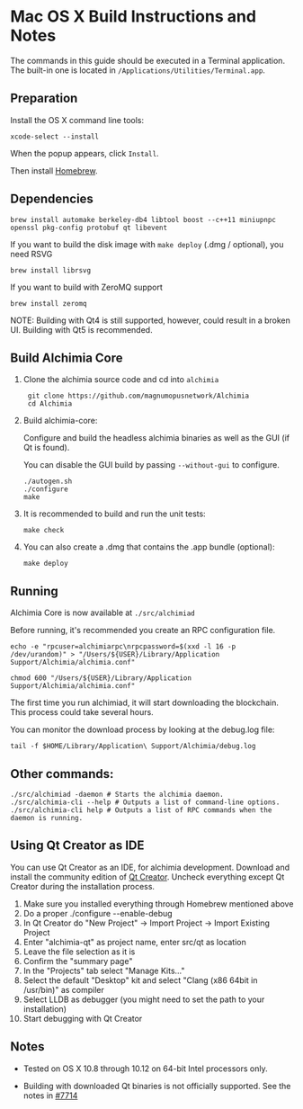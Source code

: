 Mac OS X Build Instructions and Notes
====================================
The commands in this guide should be executed in a Terminal application.
The built-in one is located in `/Applications/Utilities/Terminal.app`.

Preparation
-----------
Install the OS X command line tools:

`xcode-select --install`

When the popup appears, click `Install`.

Then install [Homebrew](https://brew.sh).

Dependencies
----------------------

    brew install automake berkeley-db4 libtool boost --c++11 miniupnpc openssl pkg-config protobuf qt libevent

If you want to build the disk image with `make deploy` (.dmg / optional), you need RSVG

    brew install librsvg

If you want to build with ZeroMQ support
    
    brew install zeromq

NOTE: Building with Qt4 is still supported, however, could result in a broken UI. Building with Qt5 is recommended.

Build Alchimia Core
------------------------

1. Clone the alchimia source code and cd into `alchimia`

        git clone https://github.com/magnumopusnetwork/Alchimia
        cd Alchimia

2.  Build alchimia-core:

    Configure and build the headless alchimia binaries as well as the GUI (if Qt is found).

    You can disable the GUI build by passing `--without-gui` to configure.

        ./autogen.sh
        ./configure
        make

3.  It is recommended to build and run the unit tests:

        make check

4.  You can also create a .dmg that contains the .app bundle (optional):

        make deploy

Running
-------

Alchimia Core is now available at `./src/alchimiad`

Before running, it's recommended you create an RPC configuration file.

    echo -e "rpcuser=alchimiarpc\nrpcpassword=$(xxd -l 16 -p /dev/urandom)" > "/Users/${USER}/Library/Application Support/Alchimia/alchimia.conf"

    chmod 600 "/Users/${USER}/Library/Application Support/Alchimia/alchimia.conf"

The first time you run alchimiad, it will start downloading the blockchain. This process could take several hours.

You can monitor the download process by looking at the debug.log file:

    tail -f $HOME/Library/Application\ Support/Alchimia/debug.log

Other commands:
-------

    ./src/alchimiad -daemon # Starts the alchimia daemon.
    ./src/alchimia-cli --help # Outputs a list of command-line options.
    ./src/alchimia-cli help # Outputs a list of RPC commands when the daemon is running.

Using Qt Creator as IDE
------------------------
You can use Qt Creator as an IDE, for alchimia development.
Download and install the community edition of [Qt Creator](https://www.qt.io/download/).
Uncheck everything except Qt Creator during the installation process.

1. Make sure you installed everything through Homebrew mentioned above
2. Do a proper ./configure --enable-debug
3. In Qt Creator do "New Project" -> Import Project -> Import Existing Project
4. Enter "alchimia-qt" as project name, enter src/qt as location
5. Leave the file selection as it is
6. Confirm the "summary page"
7. In the "Projects" tab select "Manage Kits..."
8. Select the default "Desktop" kit and select "Clang (x86 64bit in /usr/bin)" as compiler
9. Select LLDB as debugger (you might need to set the path to your installation)
10. Start debugging with Qt Creator

Notes
-----

* Tested on OS X 10.8 through 10.12 on 64-bit Intel processors only.

* Building with downloaded Qt binaries is not officially supported. See the notes in [#7714](https://github.com/bitcoin/bitcoin/issues/7714)
